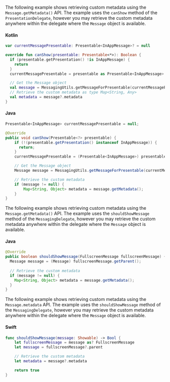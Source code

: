 <Variant platform="android3x" function="metadata" repeat="5"/>

The following example shows retrieving custom metadata using the `Message.getMetadata()` API. The example uses the `canShow` method of the `PresentationDelegate`, however you may retrieve the custom metadata anywhere within the delegate where the `Message` object is available.

#### Kotlin

```kotlin
var currentMessagePresentable: Presentable<InAppMessage>? = null

override fun canShow(presentable: Presentable<*>): Boolean {
  if (presentable.getPresentation() !is InAppMessage) {
    return
  }
  currentMessagePresentable = presentable as Presentable<InAppMessage>

  // Get the Message object
  val message = MessagingUtils.getMessageForPresentable(currentMessagePresentable)
  // Retrieve the custom metadata as type Map<String, Any>
  val metadata = message?.metadata
}
```

#### Java

```java
Presentable<InAppMessage> currentMessagePresentable = null;

@Override
public void canShow(Presentable<?> presentable) {
    if (!(presentable.getPresentation() instanceof InAppMessage)) {
      return;
    }
    currentMessagePresentable = (Presentable<InAppMessage>) presentable;

    // Get the Message object
    Message message = MessagingUtils.getMessageForPresentable(currentMessagePresentable);

    // Retrieve the custom metadata
    if (message != null) {
        Map<String, Object> metadata = message.getMetadata();
    }
}
```

<Variant platform="android2x" function="metadata" repeat="3"/>

The following example shows retrieving custom metadata using the `Message.getMetadata()` API. The example uses the `shouldShowMessage` method of the `MessagingDelegate`, however you may retrieve the custom metadata anywhere within the delegate where the `Message` object is available.

#### Java

```java
@Override
public boolean shouldShowMessage(FullscreenMessage fullscreenMessage) {
  Message message = (Message) fullscreenMessage.getParent();
  
  // Retrieve the custom metadata
  if (message != null) {
    Map<String, Object> metadata = message.getMetadata();
  }
}
```

<Variant platform="ios" function="metadata" repeat="3"/>

The following example shows retrieving custom metadata using the `Message.metadata` API. The example uses the `shouldShowMessage` method of the `MessagingDelegate`, however you may retrieve the custom metadata anywhere within the delegate where the `Message` object is available.

#### Swift

```swift
func shouldShowMessage(message: Showable) -> Bool {    
    let fullscreenMessage = message as? FullscreenMessage
    let message = fullscreenMessage?.parent

    // Retrieve the custom metadata
    let metadata = message?.metadata

    return true
}
```
